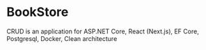 # BookStore
CRUD is an application for ASP.NET Core, React (Next.js), EF Core, Postgresql, Docker, Clean architecture
